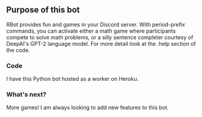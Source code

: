 ## Purpose of this bot
RBot provides fun and games in your Discord server. With period-prefix commands, you can activate either a math game where participants compete to solve math problems, or a silly sentence completer courtesy of DeepAI's GPT-2 language model. For more detail look at the .help section of the code.

### Code
I have this Python bot hosted as a worker on Heroku.

### What's next?
More games! I am always looking to add new features to this bot.
